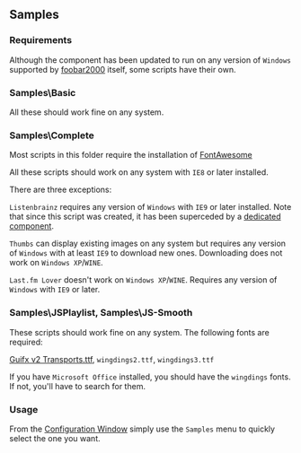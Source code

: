 ## Samples

### Requirements

Although the component has been updated to run on any version of `Windows` supported by [foobar2000](https://foobar2000.org) itself, some scripts have their own.

### Samples\Basic

All these should work fine on any system.

### Samples\Complete

Most scripts in this folder require the installation of [FontAwesome](https://github.com/FortAwesome/Font-Awesome/blob/fa-4/fonts/fontawesome-webfont.ttf?raw=true)

All these scripts should work on any system with `IE8` or later installed.

There are three exceptions:

`Listenbrainz` requires any version of `Windows` with `IE9` or later installed. Note that since this script was created, it has been superceded by a [dedicated component](../foo_listenbrainz2.md).

`Thumbs` can display existing images on any system but requires any version of `Windows` with at least `IE9` to download new ones. Downloading does not work on `Windows XP`/`WINE`.

`Last.fm Lover` doesn't work on `Windows XP`/`WINE`. Requires any version of `Windows` with `IE9` or later.

### Samples\JSPlaylist, Samples\JS-Smooth

These scripts should work fine on any system. The following fonts are required:

[Guifx v2 Transports.ttf](http://blog.guifx.com/2009/04/02/guifx-v2-transport-font/), `wingdings2.ttf`, `wingdings3.ttf`

If you have `Microsoft Office` installed, you should have the `wingdings` fonts. If not, you'll have to search for them.

### Usage

From the [Configuration Window](Configuration-Window.md) simply use the `Samples` menu to quickly select the one you want.
